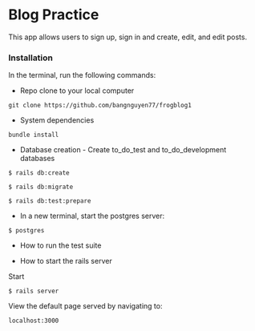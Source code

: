 # Blog Practice

This app allows users to sign up, sign in and create, edit, and edit posts.

### Installation
In the terminal, run the following commands:
* Repo clone to your local computer
```
git clone https://github.com/bangnguyen77/frogblog1
```

* System dependencies
```
bundle install
```

* Database creation - Create to_do_test and to_do_development databases
```
$ rails db:create
```
```
$ rails db:migrate
```
```
$ rails db:test:prepare
```
* In a new terminal, start the postgres server:
```
$ postgres
```
* How to run the test suite


* How to start the rails server

Start
```
$ rails server
```
View the default page served by navigating to:
```
localhost:3000
```
